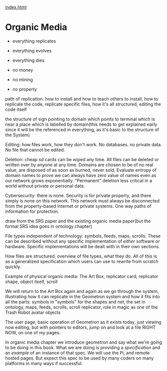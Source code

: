 [index.html](index.html)

# Organic Media
  
- everything replicates
- everything evolves
- everything dies

- no money
- no mining
- no property

path of replication: how to install and how to teach others to install, how to replicate the code, replicate specific files, how it's all structured, editing the code itself

the structure of sign pointing to domain which points to terminal which is near a place which is labelled by domain(this needs to get explained early since it will be the referenced in everything, as  it's basic to the structure of the System)

Editing: how files work, how they don't work. No databases. no private data. No file that cannot be edited.

Deletion: cheap sd cards can be wiped any time.  All files can be deleted or written over by anyone at any time.  Domains are chosen to be of no real value, are disposed of as soon as burned, never sold.  Evaluate entropy of domain names to prove we can always have zero value of names even as our network grows exponentially.  "Permanent" deletion less critical in a world without private or personal data.

Cybersecurity: there is none. Security is for private property, and there simply is none on this network.  This network must always be disconnected from the property-based Internet or private systems.  One way paths of information for protection.

draw from the SRS paper and the existing organic media paper(but the formal SRS idea goes in ontology chapter)


File types independent of technology: symbols, feeds, maps, scrolls.  These can be described without any specific implementation of *either* software *or* hardware.  Specific implementations will be dealt with in their own sections.

How files are structured, overview of file types, what they do.  All of this is as a generalized specification which users can use to rewrite from scratch quickly.

Example of physical organic media: The Art Box, replicator card, replicator shape, object itself, scroll

We will return to the Art Box again and again as we go through the system, illustrating how it can replicate in the Geometron system and how it fits into all the parts: symbols in "symbols" for the shapes and net, the set in ontology, maps, feeds, scrolls, scroll replicator, role in magic as one of the Trash Robot avatar objects

The user page, basic operation of Geometron as it exists today, just viewing now editing, but with pointers to editors, jump on and look at a file RIGHT NOW, on one of my pages.

In organic media chapter we introduce geometron and say what we're going to be doing in this book.  What we are doing is providing a *specification* and an *example* of an instance of that spec. We will use the Pi, and remote hosted pages.  But expect this spec to be used by many coders on many platforms in many ways if successful.




